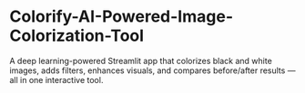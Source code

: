 # Colorify-AI-Powered-Image-Colorization-Tool
A deep learning-powered Streamlit app that colorizes black and white images, adds filters, enhances visuals, and compares before/after results — all in one interactive tool.
